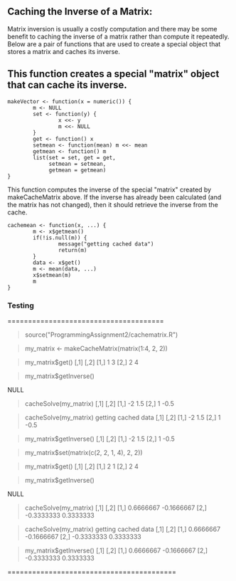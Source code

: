 ## Caching the Inverse of a Matrix:

Matrix inversion is usually a costly computation and there may be some 
benefit to caching the inverse of a matrix rather than compute it repeatedly.
Below are a pair of functions that are used to create a special object that 
stores a matrix and caches its inverse.

## This function creates a special "matrix" object that can cache its inverse.

<!-- -->

    makeVector <- function(x = numeric()) {
            m <- NULL
            set <- function(y) {
                    x <<- y
                    m <<- NULL
            }
            get <- function() x
            setmean <- function(mean) m <<- mean
            getmean <- function() m
            list(set = set, get = get,
                 setmean = setmean,
                 getmean = getmean)
    }

This function computes the inverse of the special "matrix" created by 
makeCacheMatrix above. If the inverse has already been calculated (and the 
matrix has not changed), then it should retrieve the inverse from the cache.


    cachemean <- function(x, ...) {
            m <- x$getmean()
            if(!is.null(m)) {
                    message("getting cached data")
                    return(m)
            }
            data <- x$get()
            m <- mean(data, ...)
            x$setmean(m)
            m
    }

### Testing

======================================

> source("ProgrammingAssignment2/cachematrix.R")

> my_matrix <- makeCacheMatrix(matrix(1:4, 2, 2))

> my_matrix$get()
     [,1] [,2]
[1,]    1    3
[2,]    2    4

> my_matrix$getInverse()

NULL

> cacheSolve(my_matrix)
     [,1] [,2]
[1,]   -2  1.5
[2,]    1 -0.5

> cacheSolve(my_matrix)
getting cached data
     [,1] [,2]
[1,]   -2  1.5
[2,]    1 -0.5

> my_matrix$getInverse()
     [,1] [,2]
[1,]   -2  1.5
[2,]    1 -0.5

> my_matrix$set(matrix(c(2, 2, 1, 4), 2, 2))

> my_matrix$get()
     [,1] [,2]
[1,]    2    1
[2,]    2    4

> my_matrix$getInverse()

NULL

> cacheSolve(my_matrix)
           [,1]       [,2]
[1,]  0.6666667 -0.1666667
[2,] -0.3333333  0.3333333

> cacheSolve(my_matrix)
getting cached data
           [,1]       [,2]
[1,]  0.6666667 -0.1666667
[2,] -0.3333333  0.3333333

> my_matrix$getInverse()
           [,1]       [,2]
[1,]  0.6666667 -0.1666667
[2,] -0.3333333  0.3333333

=========================================
